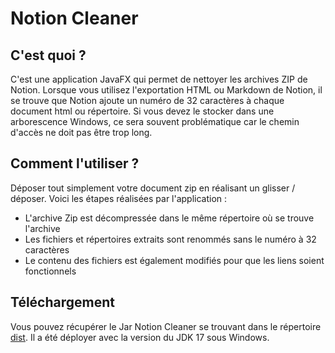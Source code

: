 # Notion Cleaner
## C'est quoi ?
C'est une application JavaFX qui permet de nettoyer les archives ZIP de Notion.
Lorsque vous utilisez l'exportation HTML ou Markdown de Notion, il se trouve que Notion ajoute un numéro de 32 caractères à chaque document html ou répertoire. Si vous devez le stocker dans une arborescence Windows, ce sera souvent problématique car le chemin d'accès ne doit pas être trop long.

## Comment l'utiliser ?
Déposer tout simplement votre document zip en réalisant un glisser / déposer. 
Voici les étapes réalisées par l'application :
- L'archive Zip est décompressée dans le même répertoire où se trouve l'archive
- Les fichiers et répertoires extraits sont renommés sans le numéro à 32 caractères
- Le contenu des fichiers est également modifiés pour que les liens soient fonctionnels

## Téléchargement
Vous pouvez récupérer le Jar Notion Cleaner se trouvant dans le répertoire [dist](https://github.com/ramalhom/NotionCleaner/tree/main/dist). Il a été déployer avec la version du JDK 17 sous Windows.